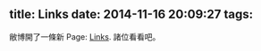 title: Links
date: 2014-11-16 20:09:27
tags:
---

敝博開了一條新 Page: [Links](http://arch.acgtyrant.com/Links/). 諸位看看吧。